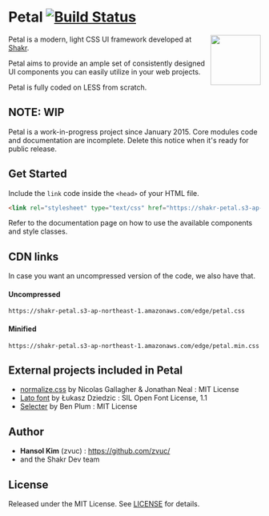 Petal [![Build Status](https://magnum.travis-ci.com/ShakrMedia/petal.svg?token=oGydrksF8C4ZzTmuT3Ki&branch=master)](https://magnum.travis-ci.com/ShakrMedia/petal)
=====

<img align="right" width="100" height="100" src="http://shakrmedia.github.io/petal/logo.svg">

Petal is a modern, light CSS UI framework developed at [Shakr](http://shakr.com). 

Petal aims to provide an ample set of consistently designed UI components you can easily utilize in your web projects.

Petal is fully coded on LESS from scratch.

## NOTE: WIP
Petal is a work-in-progress project since January 2015. Core modules code and documentation are incomplete. Delete this notice when it's ready for public release.


## Get Started
Include the `link` code inside the `<head>` of your HTML file.
```HTML
<link rel="stylesheet" type="text/css" href="https://shakr-petal.s3-ap-northeast-1.amazonaws.com/edge/petal.min.css">
```

Refer to the documentation page on how to use the available components and style classes.


## CDN links
In case you want an uncompressed version of the code, we also have that.

#### Uncompressed 
```
https://shakr-petal.s3-ap-northeast-1.amazonaws.com/edge/petal.css
```

#### Minified 
```
https://shakr-petal.s3-ap-northeast-1.amazonaws.com/edge/petal.min.css
```


## External projects included in Petal
- [normalize.css](https://github.com/necolas/normalize.css) by Nicolas Gallagher & Jonathan Neal : MIT License
- [Lato font](http://www.google.com/fonts/specimen/Lato) by Łukasz Dziedzic : SIL Open Font License, 1.1
- [Selecter](https://github.com/Formstone/Selecter) by Ben Plum : MIT License


## Author
- **Hansol Kim** (zvuc) : https://github.com/zvuc/
- and the Shakr Dev team


## License 
Released under the MIT License.
See [LICENSE](https://github.com/ShakrMedia/petal/blob/master/LICENSE) for details.
